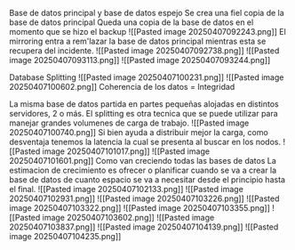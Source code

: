 Base de datos principal y base de datos espejo
Se crea una fiel copia de la base de datos principal
Queda una copia de la base de datos en el momento que se hizo el backup
![[Pasted image 20250407092243.png]]
El mirroring entra a rem'lazar la base de datos principal mientras esta se recupera del incidente. 
![[Pasted image 20250407092738.png]]
![[Pasted image 20250407093113.png]]
![[Pasted image 20250407093244.png]]

Database Splitting
![[Pasted image 20250407100231.png]]
![[Pasted image 20250407100602.png]]
Coherencia de los datos = Integridad

La misma base de datos partida en partes pequeñas alojadas en distintos servidores, 2 o más. El splitting es otra tecnica que se puede utilizar para manejar grandes volumenes de carga de trabajo.
![[Pasted image 20250407100740.png]]
Si bien ayuda a distribuir mejor la carga, como desventaja tenemos la latencia la cual se presenta al buscar en los nodos.
![[Pasted image 20250407101017.png]]
![[Pasted image 20250407101601.png]]
Como van creciendo todas las bases de datos
La estimacion de crecimiento es ofrecer o planificar cuando se va a crear la base de datos de cuanto espacio se va a necesitar desde el principio hasta el final.
![[Pasted image 20250407102133.png]]
![[Pasted image 20250407102931.png]]
![[Pasted image 20250407103226.png]]
![[Pasted image 20250407103322.png]]
![[Pasted image 20250407103355.png]]
![[Pasted image 20250407103602.png]]
![[Pasted image 20250407103837.png]]
![[Pasted image 20250407104139.png]]
![[Pasted image 20250407104235.png]]
